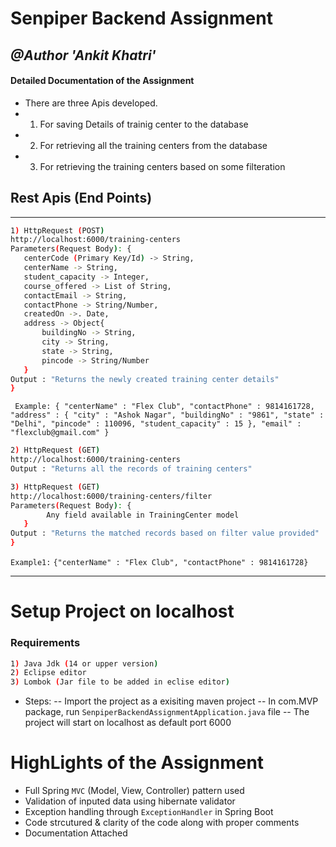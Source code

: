 # Senpiper Backend Assignment
## _@Author 'Ankit Khatri'_

#### Detailed Documentation of the Assignment

- There are three Apis developed.
- 1) For saving Details of trainig center to the database
- 2) For retrieving all the training centers from the database
- 3) For retrieving the training centers based on some filteration

## Rest Apis (End Points)
---------------------------------------------
```sh
1) HttpRequest (POST)
http://localhost:6000/training-centers
Parameters(Request Body): {
   centerCode (Primary Key/Id) -> String, 
   centerName -> String,
   student_capacity -> Integer,
   course_offered -> List of String,
   contactEmail -> String,
   contactPhone -> String/Number,
   createdOn ->. Date,
   address -> Object{
       buildingNo -> String,
       city -> String,
       state -> String,
       pincode -> String/Number
   }
Output : "Returns the newly created training center details"
}
```

` Example: {
  "centerName" : "Flex Club",
  "contactPhone" : 9814161728,
  "address" : {
    "city" : "Ashok Nagar",
    "buildingNo" : "9861",
    "state" : "Delhi",
    "pincode" : 110096,
    "student_capacity" : 15
  },
  "email" : "flexclub@gmail.com"
}`

```sh
2) HttpRequest (GET)
http://localhost:6000/training-centers
Output : "Returns all the records of training centers"
```

```sh
3) HttpRequest (GET)
http://localhost:6000/training-centers/filter
Parameters(Request Body): {
        Any field available in TrainingCenter model
   }
Output : "Returns the matched records based on filter value provided"
}
```
`Example1:` `{"centerName" : "Flex Club", "contactPhone" : 9814161728}`

------------------------------------------
# Setup Project on localhost

### Requirements
```sh
1) Java Jdk (14 or upper version)
2) Eclipse editor
3) Lombok (Jar file to be added in eclise editor)
```

- Steps:
-- Import the project as a exisiting maven project
-- In com.MVP package, run `SenpiperBackendAssignmentApplication.java` file
-- The project will start on localhost as default port 6000

# HighLights of the Assignment
- Full Spring `MVC` (Model, View, Controller) pattern used 
- Validation of inputed data using hibernate validator
- Exception handling through `ExceptionHandler` in Spring Boot
- Code strcutured & clarity of the code along with proper comments
- Documentation Attached
